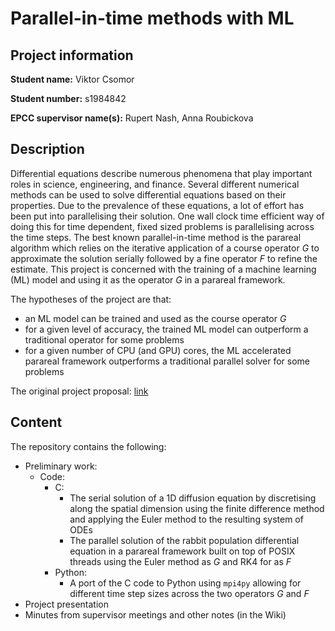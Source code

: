 # Parallel-in-time methods with ML

## Project information

**Student name:** Viktor Csomor

**Student number:** s1984842

**EPCC supervisor name(s):** Rupert Nash, Anna Roubickova

## Description

Differential equations describe numerous phenomena that play important roles in science, engineering, and finance. Several different numerical methods can be used to solve differential equations based on their properties. Due to the prevalence of these equations, a lot of effort has been put into parallelising their solution. One wall clock time efficient way of doing this for time dependent, fixed sized problems is parallelising across the time steps. The best known parallel-in-time method is the parareal algorithm which relies on the iterative application of a course operator _G_ to approximate the solution serially followed by a fine operator _F_ to refine the estimate. This project is concerned with the training of a machine learning (ML) model and using it as the operator _G_ in a parareal framework.

The hypotheses of the project are that:
* an ML model can be trained and used as the course operator _G_
* for a given level of accuracy, the trained ML model can outperform a traditional operator for some problems
* for a given number of CPU (and GPU) cores, the ML accelerated parareal framework outperforms a traditional parallel solver for some problems

The original project proposal: [link](https://www.wiki.ed.ac.uk/pages/viewpage.action?spaceKey=hpcdis&title=Parallel-in-time+methods+with+ML)

## Content

The repository contains the following:

* Preliminary work:
    * Code:
        * C:
            * The serial solution of a 1D diffusion equation by discretising along the spatial dimension using the finite difference method and applying the Euler method to the resulting system of ODEs
            * The parallel solution of the rabbit population differential equation in a parareal framework built on top of POSIX threads using the Euler method as _G_ and RK4 for as _F_
        * Python:
            * A port of the C code to Python using `mpi4py` allowing for different time step sizes across the two operators _G_ and _F_
* Project presentation
* Minutes from supervisor meetings and other notes (in the Wiki)

